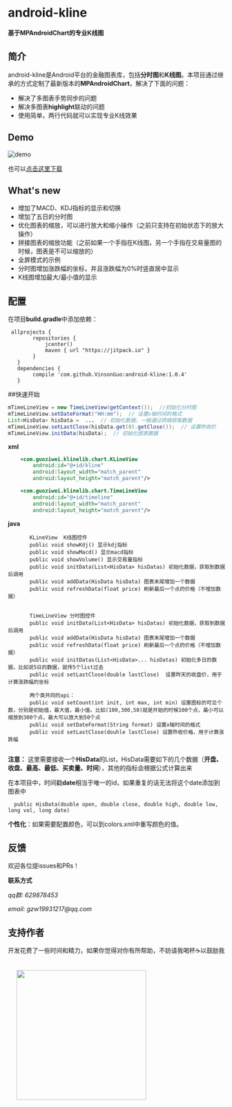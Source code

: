 # android-kline

**基于MPAndroidChart的专业K线图**

## 简介

android-kline是Android平台的金融图表库，包括**分时图**和**K线图**。本项目通过继承的方式定制了最新版本的**MPAndroidChart**，解决了下面的问题：

- 解决了多图表手势同步的问题
- 解决多图表**highlight**联动的问题
- 使用简单，两行代码就可以实现专业K线效果


## Demo

![demo](art/new_chart.gif)

也可以[点击这里下载](https://github.com/gzw19931217/android-kline/raw/master/art/app-debug.apk)

## What's new

- 增加了MACD、KDJ指标的显示和切换
- 增加了五日的分时图
- 优化图表的缩放，可以进行放大和缩小操作（之前只支持在初始状态下的放大操作）
- 拼接图表的缩放功能（之前如果一个手指在K线图，另一个手指在交易量图的时候，图表是不可以缩放的）
- 全屏模式的示例
- 分时图增加涨跌幅的坐标，并且涨跌幅为0%时竖直居中显示
- K线图增加最大/最小值的显示

## 配置

在项目**build.gradle**中添加依赖：

```
 allprojects {
        repositories {
            jcenter()
            maven { url "https://jitpack.io" }
        }
   }
   dependencies {
        compile 'com.github.VinsonGuo:android-kline:1.0.4'
   }
```


##快速开始
```java
mTimeLineView = new TimeLineView(getContext());  //初始化分时图
mTimeLineView.setDateFormat("HH:mm");  // 设置x轴时间的格式
List<HisData> hisData =  ...  // 初始化数据，一般通过网络获取数据
mTimeLineView.setLastClose(hisData.get(0).getClose());  // 设置昨收价
mTimeLineView.initData(hisData);  // 初始化图表数据
```

**xml**

```xml
    <com.guoziwei.klinelib.chart.KLineView
        android:id="@+id/kline"
        android:layout_width="match_parent"
        android:layout_height="match_parent"/>
```


```xml
    <com.guoziwei.klinelib.chart.TimeLineView
        android:id="@+id/timeline"
        android:layout_width="match_parent"
        android:layout_height="match_parent"/>
```

**java**  
```
       KLineView  K线图控件
       public void showKdj() 显示kdj指标
       public void showMacd() 显示macd指标
       public void showVolume() 显示交易量指标
       public void initData(List<HisData> hisDatas) 初始化数据，获取到数据后调用
       public void addData(HisData hisData) 图表末尾增加一个数据
       public void refreshData(float price) 刷新最后一个点的价格（不增加数据）
       
       
       TimeLineView 分时图控件
       public void initData(List<HisData> hisDatas) 初始化数据，获取到数据后调用
       public void addData(HisData hisData) 图表末尾增加一个数据
       public void refreshData(float price) 刷新最后一个点的价格（不增加数据）
       public void initDatas(List<HisData>... hisDatas) 初始化多日的数据，比如说5日的数据，就传5个list过去
       public void setLastClose(double lastClose)  设置昨天的收盘价，用于计算涨跌幅的坐标
       
       两个类共同的api：
       public void setCount(int init, int max, int min) 设置图标的可见个数，分别是初始值，最大值，最小值。比如(100,300,50)就是开始的时候100个点，最小可以缩放到300个点，最大可以放大到50个点
       public void setDateFormat(String format) 设置x轴时间的格式
       public void setLastClose(douhle lastClose) 设置昨收价格，用于计算涨跌幅
       
```

**注意：** 这里需要接收一个**HisData**的List，HisData需要如下的几个数据（**开盘、收盘、最高、最低、买卖量、时间**），其他的指标会根据公式计算出来

在本项目中，时间戳**date**相当于唯一的id，如果重复的话无法将这个date添加到图表中

```
  public HisData(double open, double close, double high, double low,  long vol, long date)
```

**个性化**：如果需要配置颜色，可以到colors.xml中重写颜色的值。

## 反馈

欢迎各位提issues和PRs！

**联系方式**

_qq群: 629878453_ 

_email: gzw19931217@qq.com_



## 支持作者

   开发花费了一些时间和精力，如果你觉得对你有所帮助，不妨请我喝杯☕️以鼓励我
  
</br><img src="https://github.com/VinsonGuo/android-kline/blob/master/art/alipay.jpg" height="300" hspace="20" />



